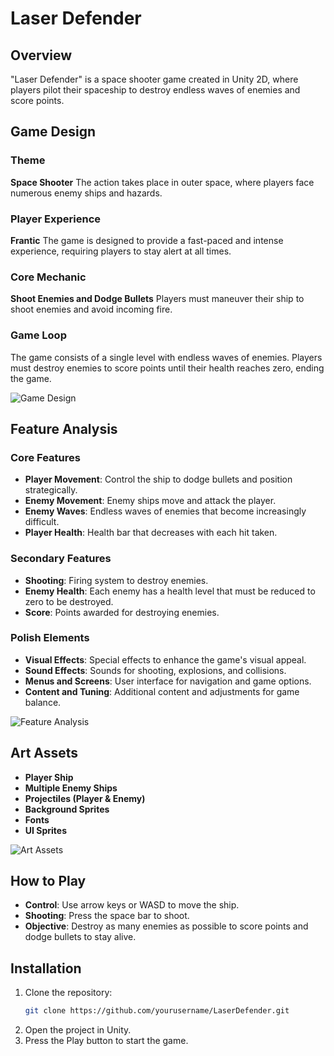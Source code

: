 # Laser Defender

## Overview
"Laser Defender" is a space shooter game created in Unity 2D, where players pilot their spaceship to destroy endless waves of enemies and score points.

## Game Design

### Theme
**Space Shooter**
The action takes place in outer space, where players face numerous enemy ships and hazards.

### Player Experience
**Frantic**
The game is designed to provide a fast-paced and intense experience, requiring players to stay alert at all times.

### Core Mechanic
**Shoot Enemies and Dodge Bullets**
Players must maneuver their ship to shoot enemies and avoid incoming fire.

### Game Loop
The game consists of a single level with endless waves of enemies. Players must destroy enemies to score points until their health reaches zero, ending the game.

![Game Design](path/to/image1.jpg)

## Feature Analysis

### Core Features
- **Player Movement**: Control the ship to dodge bullets and position strategically.
- **Enemy Movement**: Enemy ships move and attack the player.
- **Enemy Waves**: Endless waves of enemies that become increasingly difficult.
- **Player Health**: Health bar that decreases with each hit taken.

### Secondary Features
- **Shooting**: Firing system to destroy enemies.
- **Enemy Health**: Each enemy has a health level that must be reduced to zero to be destroyed.
- **Score**: Points awarded for destroying enemies.

### Polish Elements
- **Visual Effects**: Special effects to enhance the game's visual appeal.
- **Sound Effects**: Sounds for shooting, explosions, and collisions.
- **Menus and Screens**: User interface for navigation and game options.
- **Content and Tuning**: Additional content and adjustments for game balance.

![Feature Analysis](path/to/image2.jpg)

## Art Assets
- **Player Ship**
- **Multiple Enemy Ships**
- **Projectiles (Player & Enemy)**
- **Background Sprites**
- **Fonts**
- **UI Sprites**

![Art Assets](path/to/image3.jpg)

## How to Play
- **Control**: Use arrow keys or WASD to move the ship.
- **Shooting**: Press the space bar to shoot.
- **Objective**: Destroy as many enemies as possible to score points and dodge bullets to stay alive.

## Installation
1. Clone the repository:
    ```bash
    git clone https://github.com/yourusername/LaserDefender.git
    ```
2. Open the project in Unity.
3. Press the Play button to start the game.
